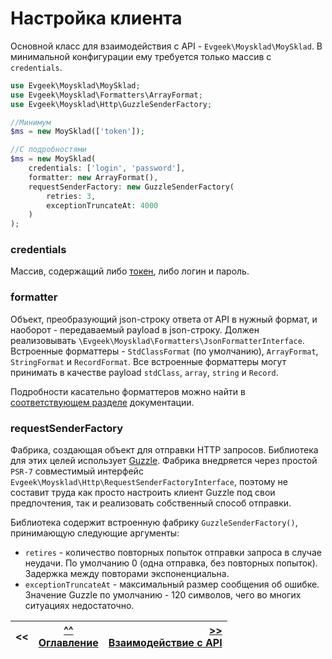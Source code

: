 # Настройка клиента

Основной класс для взаимодействия с API - `Evgeek\Moysklad\MoySklad`. В минимальной конфигурации ему требуется только массив с `credentials`.

```php
use Evgeek\Moysklad\MoySklad;
use Evgeek\Moysklad\Formatters\ArrayFormat;
use Evgeek\Moysklad\Http\GuzzleSenderFactory;

//Минимум
$ms = new MoySklad(['token']);

//С подробностями
$ms = new MoySklad(
    credentials: ['login', 'password'],
    formatter: new ArrayFormat(),
    requestSenderFactory: new GuzzleSenderFactory(
        retries: 3, 
        exceptionTruncateAt: 4000
    )
);
```

### credentials

Массив, содержащий либо [токен](https://dev.moysklad.ru/doc/api/remap/1.2/#mojsklad-json-api), либо логин и пароль.

### formatter

Объект, преобразующий json-строку ответа от API в нужный формат, и наоборот - передаваемый payload в json-строку. Должен реализовывать `\Evgeek\Moysklad\Formatters\JsonFormatterInterface`. Встроенные форматтеры - `StdClassFormat` (по умолчанию), `ArrayFormat`, `StringFormat` и `RecordFormat`. Все встроенные форматтеры могут принимать в качестве payload `stdClass`, `array`, `string` и `Record`.

Подробности касательно форматтеров можно найти в [соответствующем разделе](/docs/formatters.md) документации.

### requestSenderFactory

Фабрика, создающая объект для отправки HTTP запросов. Библиотека для этих целей использует [Guzzle](https://github.com/guzzle/guzzle). Фабрика внедряется через простой `PSR-7` совместимый интерфейс `Evgeek\Moysklad\Http\RequestSenderFactoryInterface`, поэтому не составит труда как просто настроить клиент Guzzle под свои предпочтения, так и реализовать собственный способ отправки.

Библиотека содержит встроенную фабрику `GuzzleSenderFactory()`, принимающую следующие аргументы:
* `retires` - количество повторных попыток отправки запроса в случае неудачи. По умолчанию 0 (одна отправка, без повторных попыток). Задержка между повторами экспоненциальна.
* `exceptionTruncateAt` - максимальный размер сообщения об ошибке. Значение Guzzle по умолчанию - 120 символов, чего во многих ситуациях недостаточно.

| <<<br/> | [^^<br/>Оглавление](/docs/index.md) | [>><br/>Взаимодействие с API](/docs/api_interaction.md) |
|:--------|:-----------------------------------:|--------------------------------------------------------:|